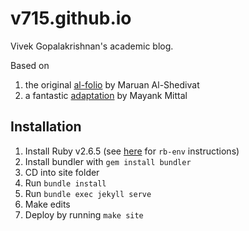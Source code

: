 # v715.github.io

Vivek Gopalakrishnan's academic blog.

Based on 
1. the original [al-folio](https://github.com/alshedivat/al-folio) by Maruan Al-Shedivat
2. a fantastic [adaptation](https://github.com/Mayankm96/Mayankm96.github.io) by Mayank Mittal

## Installation
1. Install Ruby v2.6.5 (see [here](https://stackoverflow.com/questions/36485180/how-to-update-ruby-with-homebrew) for `rb-env` instructions)
2. Install bundler with `gem install bundler`
3. CD into site folder
4. Run `bundle install`
5. Run `bundle exec jekyll serve`
6. Make edits
7. Deploy by running `make site`
